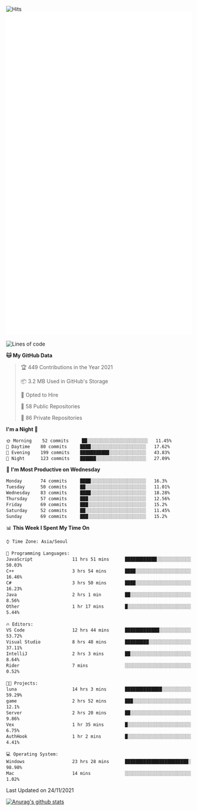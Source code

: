 ![Hits](https://hits.seeyoufarm.com/api/count/incr/badge.svg?url=https%3A%2F%2Fgithub.com%2Fkokose1234&count_bg=%2379C83D&title_bg=%23555555&icon=apple.svg&icon_color=%23E7E7E7&title=hits&edge_flat=false)
<br/>
![Metrics](https://github.com/kokose1234/kokose1234/blob/main/github-metrics.svg)

<!--START_SECTION:waka-->
![Lines of code](https://img.shields.io/badge/From%20Hello%20World%20I%27ve%20Written-11.7%20million%20lines%20of%20code-blue)

**🐱 My GitHub Data** 

> 🏆 449 Contributions in the Year 2021
 > 
> 📦 3.2 MB Used in GitHub's Storage 
 > 
> 💼 Opted to Hire
 > 
> 📜 58 Public Repositories 
 > 
> 🔑 86 Private Repositories  
 > 
**I'm a Night 🦉** 

```text
🌞 Morning    52 commits     ██░░░░░░░░░░░░░░░░░░░░░░░   11.45% 
🌆 Daytime    80 commits     ████░░░░░░░░░░░░░░░░░░░░░   17.62% 
🌃 Evening    199 commits    ███████████░░░░░░░░░░░░░░   43.83% 
🌙 Night      123 commits    ██████░░░░░░░░░░░░░░░░░░░   27.09%

```
📅 **I'm Most Productive on Wednesday** 

```text
Monday       74 commits     ████░░░░░░░░░░░░░░░░░░░░░   16.3% 
Tuesday      50 commits     ██░░░░░░░░░░░░░░░░░░░░░░░   11.01% 
Wednesday    83 commits     ████░░░░░░░░░░░░░░░░░░░░░   18.28% 
Thursday     57 commits     ███░░░░░░░░░░░░░░░░░░░░░░   12.56% 
Friday       69 commits     ███░░░░░░░░░░░░░░░░░░░░░░   15.2% 
Saturday     52 commits     ██░░░░░░░░░░░░░░░░░░░░░░░   11.45% 
Sunday       69 commits     ███░░░░░░░░░░░░░░░░░░░░░░   15.2%

```


📊 **This Week I Spent My Time On** 

```text
⌚︎ Time Zone: Asia/Seoul

💬 Programming Languages: 
JavaScript               11 hrs 51 mins      ████████████░░░░░░░░░░░░░   50.03% 
C++                      3 hrs 54 mins       ████░░░░░░░░░░░░░░░░░░░░░   16.46% 
C#                       3 hrs 50 mins       ████░░░░░░░░░░░░░░░░░░░░░   16.23% 
Java                     2 hrs 1 min         ██░░░░░░░░░░░░░░░░░░░░░░░   8.56% 
Other                    1 hr 17 mins        █░░░░░░░░░░░░░░░░░░░░░░░░   5.44%

🔥 Editors: 
VS Code                  12 hrs 44 mins      █████████████░░░░░░░░░░░░   53.72% 
Visual Studio            8 hrs 48 mins       █████████░░░░░░░░░░░░░░░░   37.11% 
IntelliJ                 2 hrs 3 mins        ██░░░░░░░░░░░░░░░░░░░░░░░   8.64% 
Rider                    7 mins              ░░░░░░░░░░░░░░░░░░░░░░░░░   0.52%

🐱‍💻 Projects: 
luna                     14 hrs 3 mins       ██████████████░░░░░░░░░░░   59.29% 
game                     2 hrs 52 mins       ███░░░░░░░░░░░░░░░░░░░░░░   12.1% 
Server                   2 hrs 20 mins       ██░░░░░░░░░░░░░░░░░░░░░░░   9.86% 
Vex                      1 hr 35 mins        █░░░░░░░░░░░░░░░░░░░░░░░░   6.75% 
AuthHook                 1 hr 2 mins         █░░░░░░░░░░░░░░░░░░░░░░░░   4.41%

💻 Operating System: 
Windows                  23 hrs 28 mins      ████████████████████████░   98.98% 
Mac                      14 mins             ░░░░░░░░░░░░░░░░░░░░░░░░░   1.02%

```


 Last Updated on 24/11/2021
<!--END_SECTION:waka-->

[![Anurag's github stats](https://github-readme-stats.vercel.app/api?username=kokose1234&theme=dracula)](https://github.com/anuraghazra/github-readme-stats)



	
